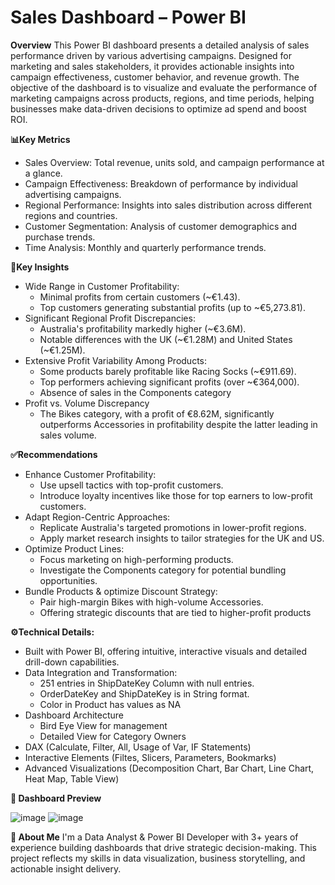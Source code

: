 # Sales Dashboard – Power BI
**Overview**
This Power BI dashboard presents a detailed analysis of sales performance driven by various advertising campaigns. Designed for marketing and sales stakeholders, it provides actionable insights into campaign effectiveness, customer behavior, and revenue growth. The objective of the dashboard is to visualize and evaluate the performance of marketing campaigns across products, regions, and time periods, helping businesses make data-driven decisions to optimize ad spend and boost ROI.

**📊Key Metrics** 
- Sales Overview: Total revenue, units sold, and campaign performance at a glance.
- Campaign Effectiveness: Breakdown of performance by individual advertising campaigns.
- Regional Performance: Insights into sales distribution across different regions and countries.
- Customer Segmentation: Analysis of customer demographics and purchase trends.
- Time Analysis: Monthly and quarterly performance trends.

**🌟Key Insights**
- Wide Range in Customer Profitability:
  - Minimal profits from certain customers (~€1.43).
  - Top customers generating substantial profits (up to ~€5,273.81).
- Significant Regional Profit Discrepancies:
  - Australia's profitability markedly higher (~€3.6M).
  - Notable differences with the UK (~€1.28M) and United States (~€1.25M).
- Extensive Profit Variability Among Products:
  - Some products barely profitable like Racing Socks (~€911.69).
  - Top performers achieving significant profits (over ~€364,000).
  - Absence of sales in the Components category
- Profit vs. Volume Discrepancy
  - The Bikes category, with a profit of €8.62M, significantly outperforms Accessories in profitability despite the latter leading in sales volume.

**✅Recommendations**
- Enhance Customer Profitability:
  - Use upsell tactics with top-profit customers.
  - Introduce loyalty incentives like those for top earners to low-profit customers.
- Adapt Region-Centric Approaches:
  - Replicate Australia's targeted promotions in lower-profit regions.
  - Apply market research insights to tailor strategies for the UK and US.
- Optimize Product Lines:
  - Focus marketing on high-performing products.
  - Investigate the Components category for potential bundling opportunities.
- Bundle Products & optimize Discount Strategy:
  - Pair high-margin Bikes with high-volume Accessories.
  - Offering strategic discounts that are tied to higher-profit products

**⚙️Technical Details:**
- Built with Power BI, offering intuitive, interactive visuals and detailed drill-down capabilities.
- Data Integration and Transformation:
  - 251 entries in ShipDateKey Column with null entries.
  - OrderDateKey and ShipDateKey is in String format.
  - Color in Product has values as NA
- Dashboard Architecture
  - Bird Eye View for management
  - Detailed View for Category Owners
- DAX (Calculate, Filter, All, Usage of Var, IF Statements)
- Interactive Elements (Filtes, Slicers, Parameters, Bookmarks)
- Advanced Visualizations (Decomposition Chart, Bar Chart, Line Chart, Heat Map, Table View)

**📸 Dashboard Preview**

![image](https://github.com/user-attachments/assets/9bf2b6d1-dd0d-4623-bcb8-6fe0f0d5fa51)
![image](https://github.com/user-attachments/assets/e6ea66bf-edd1-45a4-aa2b-5ac7db2c964c)

**💼 About Me**
I'm a Data Analyst & Power BI Developer with 3+ years of experience building dashboards that drive strategic decision-making. This project reflects my skills in data visualization, business storytelling, and actionable insight delivery.









